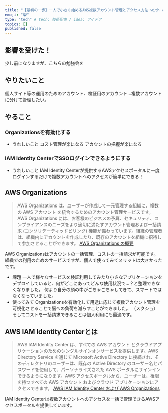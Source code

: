 ```yaml
---
title: "【最初の一歩】一人で小さく始めるAWS複数アカウント管理とアクセス方法 with AWS IAM Identity Center"
emoji: "😸"
type: "tech" # tech: 技術記事 / idea: アイデア
topics: []
published: false
---
```


## 影響を受けた！
少し前になりますが、こちらの勉強会を

## やりたいこと
個人サイト等の運用のためのアカウント、検証用のアカウント…複数アカウントに分けて管理したい。

## やること
### Organizationsを有効化する
- うれしいこと
    コスト管理が楽になる
    アカウントの把握が楽になる

### IAM Identity CenterでSSOログインできるようにする
- うれしいこと
    IAM Identity Centerが提供するAWSアクセスポータルに一度ログインするだけで複数アカウントへのアクセスが簡単にできる！

## AWS Organizations
>AWS Organizations は、ユーザーが作成して一元管理する組織に、複数の AWS アカウント を統合するためのアカウント管理サービスです。AWS Organizations には、お客様のビジネスの予算、セキュリティ、コンプライアンスのニーズをより適切に満たすアカウント管理および一括請求 (コンソリデーティッドビリング) 機能が備わっています。組織の管理者は、組織内にアカウントを作成したり、既存のアカウントを組織に招待して参加させることができます。
>[AWS Organizations の概要](https://docs.aws.amazon.com/ja_jp/organizations/latest/userguide/orgs_introduction.html)

AWS Organizationsはアカウントの一括管理、コストの一括請求が可能です。
組織での利用のためのサービスですが、個人で使ってみてメリットは大きかったです。
- 課題
    一人で様々なサービスを検証利用してみたり小さなアプリケーションをデプロイしていると、何がどこにあってどんな使用状況で…？と整理できなくなりました。
    何より自分の頭の中がごちゃごちゃしてきて、スマートではなくなっていました。
- 使ってみて
    Organizationsを有効化して用途に応じて複数アカウント管理を可視化させることで脳への負荷を減らすことができました。
（スクショ）
    そしてコストを一括請求できることは個人利用にも最適です。

## AWS IAM Identity Centerとは
>AWS IAM Identity Center は、すべての AWS アカウント とクラウドアプリケーションのためのシングルサインオンサービスを提供します。AWS Directory Service を通じて Microsoft Active Directory に接続され、そのディレクトリのユーザーは、既存の Active Directory のユーザー名とパスワードを使用して、パーソナライズされた AWS ポータルにサインインできるようになります。AWS アクセスポータルから、ユーザーは、権限を持つすべての AWS アカウント およびクラウド アプリケーションにアクセスできます。
>[AWS IAM Identity Center および AWS Organizations](https://docs.aws.amazon.com/ja_jp/organizations/latest/userguide/services-that-can-integrate-sso.html)

IAM Identity Centerは複数アカウントへのアクセスを一括で管理できるAWSアクセスポータルを提供しています。
